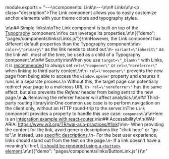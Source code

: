 module.exports = "---\ncomponents: Link\n---\n\n# Links\n\n<p class=\"description\">The Link component allows you to easily customize anchor elements with your theme colors and typography styles.</p>\n\n## Simple links\n\nThe Link component is built on top of the [Typography](/api/typography/) component.\nYou can leverage its properties.\n\n{{\"demo\": \"pages/components/links/Links.js\"}}\n\nHowever, the Link component has different default properties than the Typography component:\n\n- `color=\"primary\"` as the link needs to stand out.\n- `variant=\"inherit\"` as the link will, most of the time, be used as a child of a Typography component.\n\n## Security\n\nWhen you use `target=\"_blank\"` with Links, it is [recommended](https://developers.google.com/web/tools/lighthouse/audits/noopener) to always set `rel=\"noopener\"` or `rel=\"noreferrer\"` when linking to third party content.\n\n- `rel=\"noopener\"` prevents the new page from being able to access the `window.opener` property and ensures it runs in a separate process.\n  Without this, the target page can potentially redirect your page to a malicious URL.\n- `rel=\"noreferrer\"` has the same effect, but also prevents the _Referer_ header from being sent to the new page.\n  ⚠️ Removing the referrer header will affect analytics.\n\n## Third-party routing library\n\nOne common use case is to perform navigation on the client only, without an HTTP round-trip to the server.\nThe `Link` component provides a property to handle this use case: `component`.\n\nHere is an [integration example with react-router](/guides/composition/#link).\n\n## Accessibility\n\n(WAI-ARIA: https://www.w3.org/TR/wai-aria-practices/#link)\n\n- When providing the content for the link, avoid generic descriptions like \"click here\" or \"go to\".\n  Instead, use [specific descriptions](https://developers.google.com/web/tools/lighthouse/audits/descriptive-link-text).\n- For the best user experience, links should stand out from the text on the page.\n- If a link doesn't have a meaningful href, [it should be rendered using a `<button>` element](https://github.com/evcohen/eslint-plugin-jsx-a11y/blob/master/docs/rules/anchor-is-valid.md).\n\n{{\"demo\": \"pages/components/links/ButtonLink.js\"}}\n"